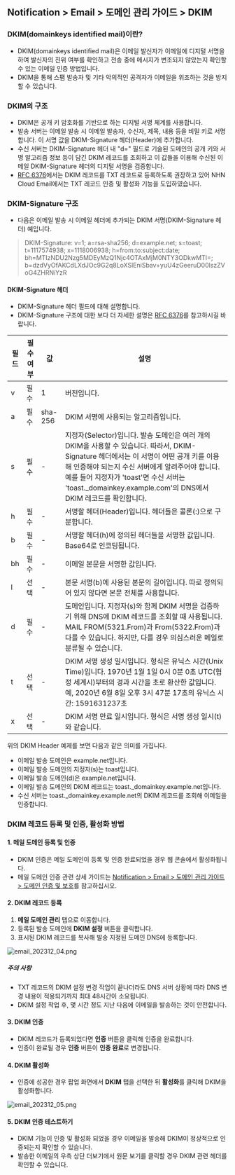 ## Notification > Email > 도메인 관리 가이드 > DKIM

### DKIM(domainkeys identified mail)이란?

- DKIM(domainkeys identified mail)은 이메일 발신자가 이메일에 디지털 서명을 하여 발신자의 진위 여부를 확인하고 전송 중에 메시지가 변조되지 않았는지 확인할 수 있는 이메일 인증 방법입니다.
- DKIM을 통해 스팸 발송자 및 기타 악의적인 공격자가 이메일을 위조하는 것을 방지할 수 있습니다.

### DKIM의 구조

- DKIM은 공개 키 암호화를 기반으로 하는 디지털 서명 체계를 사용합니다.
- 발송 서버는 이메일 발송 시 이메일 발송자, 수신자, 제목, 내용 등을 비밀 키로 서명합니다. 이 서명 값을 DKIM-Signature 헤더(Header)에 추가합니다.
- 수신 서버는 DKIM-Signature 헤더 내 "d=" 필드로 기술된 도메인의 공개 키와 서명 알고리즘 정보 등이 담긴 DKIM 레코드를 조회하고 이 값들을 이용해 수신된 이메일 DKIM-Signature 헤더의 디지털 서명을 검증합니다.
- [RFC 6376](https://datatracker.ietf.org/doc/html/rfc6376/)에서는 DKIM 레코드를 TXT 레코드로 등록하도록 권장하고 있어 NHN Cloud Email에서는 TXT 레코드 인증 및 활성화 기능을 도입하였습니다.

### DKIM-Signature 구조

- 다음은 이메일 발송 시 이메일 헤더에 추가되는 DKIM 서명(DKIM-Signature 헤더) 예입니다.

> DKIM-Signature: v=1; a=rsa-sha256; d=example.net; s=toast;
> t=1117574938; x=1118006938;
> h=from:to:subject:date;
> bh=MTIzNDU2Nzg5MDEyMzQ1Njc4OTAxMjM0NTY3ODkwMTI=;
> b=dzdVyOfAKCdLXdJOc9G2q8LoXSlEniSbav+yuU4zGeeruD00lszZVoG4ZHRNiYzR

#### DKIM-Signature 헤더

- DKIM-Signature 헤더 필드에 대해 설명합니다.
- DKIM-Signature 구조에 대한 보다 더 자세한 설명은 [RFC 6376](https://datatracker.ietf.org/doc/html/rfc6376)를 참고하시길 바랍니다.

| 필드 | 필수 여부 | 값 | 설명 |
|----| ----- | --- | --- |
| v  | 필수 | 1 | 버전입니다. |
| a  | 필수 | sha-256 | DKIM 서명에 사용되는 알고리즘입니다. |
| s  | 필수 | - | 지정자(Selector)입니다. 발송 도메인은 여러 개의 DKIM을 사용할 수 있습니다. 따라서, DKIM-Signature 헤더에서는 이 서명이 어떤 공개 키를 이용해 인증해야 되는지 수신 서버에게 알려주어야 합니다. 예를 들어 지정자가 'toast'면 수신 서버는 'toast.\_domainkey.example.com'의 DNS에서 DKIM 레코드를 확인합니다. |
| h  | 필수 | - | 서명할 헤더(Header)입니다. 헤더들은 콜론(:)으로 구분합니다. |
| b  | 필수 | - | 서명할 헤더(h)에 정의된 헤더들을 서명한 값입니다. Base64로 인코딩됩니다. |
| bh | 필수 | - | 이메일 본문을 서명한 값입니다. |
| l  | 선택 | - | 본문 서명(b)에 사용된 본문의 길이입니다. 따로 정의되어 있지 않다면 본문 전체를 사용합니다. |
| d  | 필수 | - | 도메인입니다. 지정자(s)와 함께 DKIM 서명을 검증하기 위해 DNS에 DKIM 레코드를 조회할 때 사용됩니다. MAIL FROM(5321.From)과 From(5322.From)과 다를 수 있습니다. 하지만, 다를 경우 의심스러운 메일로 분류될 수 있습니다. |
| t  | 선택 | - | DKIM 서명 생성 일시입니다. 형식은 유닉스 시간(Unix Time)입니다. 1970년 1월 1일 0시 0분 0초 UTC(협정 세계시)부터의 경과 시간을 초로 환산한 값입니다. 예, 2020년 6월 8일 오후 3시 47분 17초의 유닉스 시간: 1591631237초 |
| x  | 선택 | - | DKIM 서명 만료 일시입니다. 형식은 서명 생성 일시(t)와 같습니다. |

위의 DKIM Header 예제를 보면 다음과 같은 의미를 가집니다.

- 이메일 발송 도메인은 example.net입니다.
- 이메일 발송 도메인의 지정자(s)는 toast입니다.
- 이메일 발송 도메인(d)은 example.net입니다.
- 이메일 발송 도메인의 DKIM 레코드는 toast.\_domainkey.example.net입니다.
- 수신 서버는 toast.\_domainkey.example.net의 DKIM 레코드를 조회해 이메일을 인증합니다.

### DKIM 레코드 등록 및 인증, 활성화 방법

#### 1. 메일 도메인 등록 및 인증

- DKIM 인증은 메일 도메인이 등록 및 인증 완료되었을 경우 웹 콘솔에서 활성화됩니다.
- 메일 도메인 인증 관련 상세 가이드는 [Notification > Email > 도메인 관리 가이드 > 도메인 인증 및 보호](./domain-verification/)를 참고하십시오.
  
#### 2. DKIM 레코드 등록

1. **메일 도메인 관리** 탭으로 이동합니다.
2. 등록된 발송 도메인에 **DKIM 설정** 버튼을 클릭합니다.
3. 표시된 DKIM 레코드를 복사해 발송 지정된 도메인 DNS에 등록합니다.

![email_202312_04.png](https://kr1-api-object-storage.nhncloudservice.com/v1/AUTH_2acdfabf4efe4efc8a04c00b348110c9/cdn_origin/prod_email/email_202312_04.png)

##### 주의 사항

- TXT 레코드의 DKIM 설정 변경 작업이 끝나더라도 DNS 서버 상황에 따라 DNS 변경 내용이 적용되기까지 최대 48시간이 소요됩니다.
- DKIM 설정 작업 후, 몇 시간 정도 지난 다음에 이메일을 발송하는 것이 안전합니다.

#### 3. DKIM 인증

- DKIM 레코드가 등록되었다면 **인증** 버튼을 클릭해 인증을 완료합니다.
- 인증이 완료될 경우 **인증** 버튼이 **인증 완료**로 변경됩니다.

#### 4. DKIM 활성화

- 인증에 성공한 경우 팝업 화면에서 **DKIM** 탭을 선택한 뒤 **활성화**를 클릭해 DKIM을 활성화합니다.

![email_202312_05.png](https://kr1-api-object-storage.nhncloudservice.com/v1/AUTH_2acdfabf4efe4efc8a04c00b348110c9/cdn_origin/prod_email/email_202312_05.png)

#### 5. DKIM 인증 테스트하기

- DKIM 기능이 인증 및 활성화 되었을 경우 이메일을 발송해 DKIM이 정상적으로 인증되는지 확인할 수 있습니다.
- 발송한 이메일의 우측 상단 더보기에서 원문 보기를 클릭할 경우 DKIM 관련 헤더를 확인할 수 있습니다.
